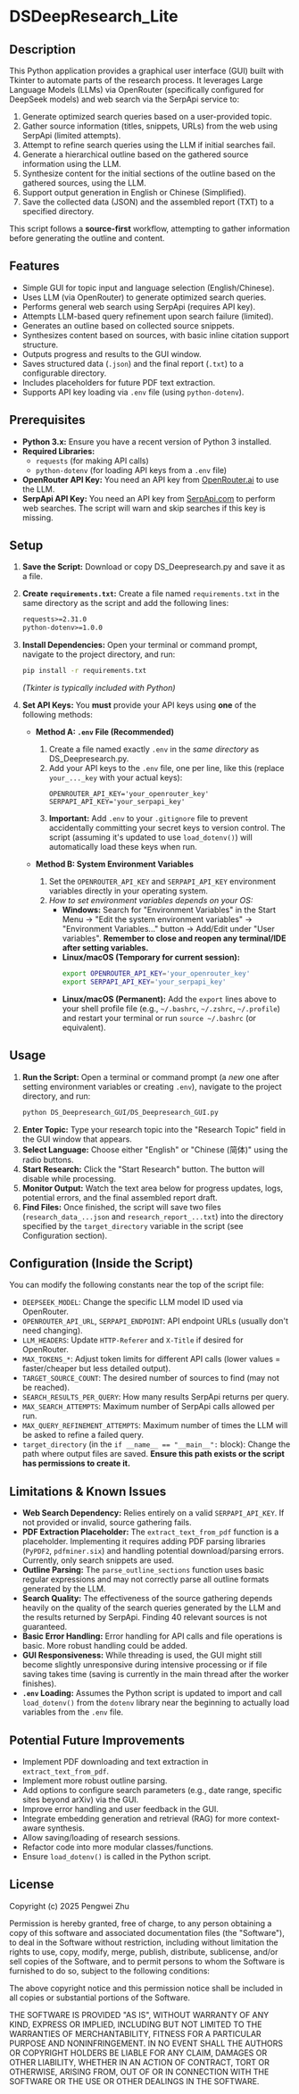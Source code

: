 # DSDeepResearch_Lite

## Description

This Python application provides a graphical user interface (GUI) built with Tkinter to automate parts of the research process. It leverages Large Language Models (LLMs) via OpenRouter (specifically configured for DeepSeek models) and web search via the SerpApi service to:

1.  Generate optimized search queries based on a user-provided topic.
2.  Gather source information (titles, snippets, URLs) from the web using SerpApi (limited attempts).
3.  Attempt to refine search queries using the LLM if initial searches fail.
4.  Generate a hierarchical outline based on the gathered source information using the LLM.
5.  Synthesize content for the initial sections of the outline based on the gathered sources, using the LLM.
6.  Support output generation in English or Chinese (Simplified).
7.  Save the collected data (JSON) and the assembled report (TXT) to a specified directory.

This script follows a **source-first** workflow, attempting to gather information before generating the outline and content.

## Features

* Simple GUI for topic input and language selection (English/Chinese).
* Uses LLM (via OpenRouter) to generate optimized search queries.
* Performs general web search using SerpApi (requires API key).
* Attempts LLM-based query refinement upon search failure (limited).
* Generates an outline based on collected source snippets.
* Synthesizes content based on sources, with basic inline citation support structure.
* Outputs progress and results to the GUI window.
* Saves structured data (`.json`) and the final report (`.txt`) to a configurable directory.
* Includes placeholders for future PDF text extraction.
* Supports API key loading via `.env` file (using `python-dotenv`).

## Prerequisites

* **Python 3.x:** Ensure you have a recent version of Python 3 installed.
* **Required Libraries:**
    * `requests` (for making API calls)
    * `python-dotenv` (for loading API keys from a `.env` file)
* **OpenRouter API Key:** You need an API key from [OpenRouter.ai](https://openrouter.ai/) to use the LLM.
* **SerpApi API Key:** You need an API key from [SerpApi.com](https://serpapi.com/) to perform web searches. The script will warn and skip searches if this key is missing.

## Setup

1.  **Save the Script:** Download or copy DS_Deepresearch.py and save it as a file.
2.  **Create `requirements.txt`:** Create a file named `requirements.txt` in the same directory as the script and add the following lines:
    ```txt
    requests>=2.31.0
    python-dotenv>=1.0.0
    ```
3.  **Install Dependencies:** Open your terminal or command prompt, navigate to the project directory, and run:
    ```bash
    pip install -r requirements.txt
    ```
    *(Tkinter is typically included with Python)*
4.  **Set API Keys:** You **must** provide your API keys using **one** of the following methods:

    * **Method A: `.env` File (Recommended)**
        1.  Create a file named exactly `.env` in the *same directory* as DS_Deepresearch.py.
        2.  Add your API keys to the `.env` file, one per line, like this (replace `your_..._key` with your actual keys):
            ```dotenv
            OPENROUTER_API_KEY='your_openrouter_key'
            SERPAPI_API_KEY='your_serpapi_key'
            ```
        3.  **Important:** Add `.env` to your `.gitignore` file to prevent accidentally committing your secret keys to version control. The script (assuming it's updated to use `load_dotenv()`) will automatically load these keys when run.

    * **Method B: System Environment Variables**
        1.  Set the `OPENROUTER_API_KEY` and `SERPAPI_API_KEY` environment variables directly in your operating system.
        2.  *How to set environment variables depends on your OS:*
            * **Windows:** Search for "Environment Variables" in the Start Menu -> "Edit the system environment variables" -> "Environment Variables..." button -> Add/Edit under "User variables". **Remember to close and reopen any terminal/IDE after setting variables.**
            * **Linux/macOS (Temporary for current session):**
                ```bash
                export OPENROUTER_API_KEY='your_openrouter_key'
                export SERPAPI_API_KEY='your_serpapi_key'
                ```
            * **Linux/macOS (Permanent):** Add the `export` lines above to your shell profile file (e.g., `~/.bashrc`, `~/.zshrc`, `~/.profile`) and restart your terminal or run `source ~/.bashrc` (or equivalent).

## Usage

1.  **Run the Script:** Open a terminal or command prompt (a *new* one after setting environment variables or creating `.env`), navigate to the project directory, and run:
    ```bash
    python DS_Deepresearch_GUI/DS_Deepresearch_GUI.py
    ```
2.  **Enter Topic:** Type your research topic into the "Research Topic" field in the GUI window that appears.
3.  **Select Language:** Choose either "English" or "Chinese (简体)" using the radio buttons.
4.  **Start Research:** Click the "Start Research" button. The button will disable while processing.
5.  **Monitor Output:** Watch the text area below for progress updates, logs, potential errors, and the final assembled report draft.
6.  **Find Files:** Once finished, the script will save two files (`research_data_...json` and `research_report_...txt`) into the directory specified by the `target_directory` variable in the script (see Configuration section).

## Configuration (Inside the Script)

You can modify the following constants near the top of the script file:

* `DEEPSEEK_MODEL`: Change the specific LLM model ID used via OpenRouter.
* `OPENROUTER_API_URL`, `SERPAPI_ENDPOINT`: API endpoint URLs (usually don't need changing).
* `LLM_HEADERS`: Update `HTTP-Referer` and `X-Title` if desired for OpenRouter.
* `MAX_TOKENS_*`: Adjust token limits for different API calls (lower values = faster/cheaper but less detailed output).
* `TARGET_SOURCE_COUNT`: The desired number of sources to find (may not be reached).
* `SEARCH_RESULTS_PER_QUERY`: How many results SerpApi returns per query.
* `MAX_SEARCH_ATTEMPTS`: Maximum number of SerpApi calls allowed per run.
* `MAX_QUERY_REFINEMENT_ATTEMPTS`: Maximum number of times the LLM will be asked to refine a failed query.
* `target_directory` (in the `if __name__ == "__main__":` block): Change the path where output files are saved. **Ensure this path exists or the script has permissions to create it.**

## Limitations & Known Issues

* **Web Search Dependency:** Relies entirely on a valid `SERPAPI_API_KEY`. If not provided or invalid, source gathering fails.
* **PDF Extraction Placeholder:** The `extract_text_from_pdf` function is a placeholder. Implementing it requires adding PDF parsing libraries (`PyPDF2`, `pdfminer.six`) and handling potential download/parsing errors. Currently, only search snippets are used.
* **Outline Parsing:** The `parse_outline_sections` function uses basic regular expressions and may not correctly parse all outline formats generated by the LLM.
* **Search Quality:** The effectiveness of the source gathering depends heavily on the quality of the search queries generated by the LLM and the results returned by SerpApi. Finding 40 relevant sources is not guaranteed.
* **Basic Error Handling:** Error handling for API calls and file operations is basic. More robust handling could be added.
* **GUI Responsiveness:** While threading is used, the GUI might still become slightly unresponsive during intensive processing or if file saving takes time (saving is currently in the main thread after the worker finishes).
* **`.env` Loading:** Assumes the Python script is updated to import and call `load_dotenv()` from the `dotenv` library near the beginning to actually load variables from the `.env` file.

## Potential Future Improvements

* Implement PDF downloading and text extraction in `extract_text_from_pdf`.
* Implement more robust outline parsing.
* Add options to configure search parameters (e.g., date range, specific sites beyond arXiv) via the GUI.
* Improve error handling and user feedback in the GUI.
* Integrate embedding generation and retrieval (RAG) for more context-aware synthesis.
* Allow saving/loading of research sessions.
* Refactor code into more modular classes/functions.
* Ensure `load_dotenv()` is called in the Python script.

## License

Copyright (c) 2025 Pengwei Zhu

Permission is hereby granted, free of charge, to any person obtaining a copy
of this software and associated documentation files (the "Software"), to deal
in the Software without restriction, including without limitation the rights
to use, copy, modify, merge, publish, distribute, sublicense, and/or sell
copies of the Software, and to permit persons to whom the Software is
furnished to do so, subject to the following conditions:

The above copyright notice and this permission notice shall be included in all
copies or substantial portions of the Software.

THE SOFTWARE IS PROVIDED "AS IS", WITHOUT WARRANTY OF ANY KIND, EXPRESS OR
IMPLIED, INCLUDING BUT NOT LIMITED TO THE WARRANTIES OF MERCHANTABILITY,
FITNESS FOR A PARTICULAR PURPOSE AND NONINFRINGEMENT. IN NO EVENT SHALL THE
AUTHORS OR COPYRIGHT HOLDERS BE LIABLE FOR ANY CLAIM, DAMAGES OR OTHER
LIABILITY, WHETHER IN AN ACTION OF CONTRACT, TORT OR OTHERWISE, ARISING FROM,
OUT OF OR IN CONNECTION WITH THE SOFTWARE OR THE USE OR OTHER DEALINGS IN THE
SOFTWARE.
